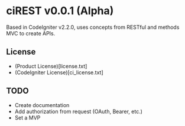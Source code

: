 # ciREST v0.0.1 (Alpha)

Based in CodeIgniter v2.2.0, uses concepts from RESTful and methods MVC to create APIs.

## License

* (Product License)[license.txt]
* (CodeIgniter License)[ci_license.txt]

## TODO

* Create documentation
* Add authorization from request (OAuth, Bearer, etc.)
* Set a MVP
